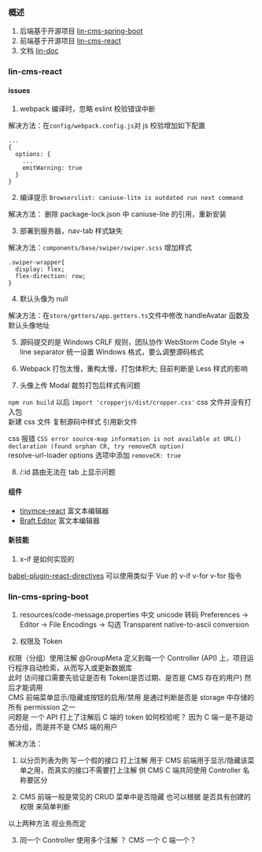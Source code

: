 ### 概述

1. 后端基于开源项目 [lin-cms-spring-boot](https://github.com/TaleLin/lin-cms-spring-boot)
2. 前端基于开源项目 [lin-cms-react](https://github.com/Bongkai/lin-cms-react)
3. 文档 [lin-doc](http://doc.cms.talelin.com/)

### lin-cms-react

#### issues

1.  webpack 编译时，忽略 eslint 校验错误中断

解决方法：在`config/webpack.config.js`对 js 校验增加如下配置

```
...
{
  options: {
    ...
    emitWarning: true
  }
}
```

2. 编译提示 `Browserslist: caniuse-lite is outdated run next command`

解决方法： 删除 package-lock.json 中 caniuse-lite 的引用，重新安装

3. 部署到服务器，nav-tab 样式缺失

解决方法：`components/base/swiper/swiper.scss` 增加样式

```
.swiper-wrapper{
  display: flex;
  flex-direction: row;
}
```

4. 默认头像为 null

解决方法：在`store/getters/app.getters.ts`文件中修改 handleAvatar 函数及默认头像地址

5. 源码提交的是 Windows CRLF 规则，团队协作 WebStorm Code Style -> line separator 统一设置 Windows 格式，要么调整源码格式

6. Webpack 打包太慢，重构太慢，打包体积大; 目前判断是 Less 样式的影响

7. 头像上传 Modal 裁剪打包后样式有问题

`npm run build` 以后 `import 'cropperjs/dist/cropper.css'` css 文件并没有打入包  
新建 css 文件 复制源码中样式 引用新文件

css 报错 `CSS error source-map information is not available at URL() declaration (found orphan CR, try removeCR option)`  
resolve-url-loader options 选项中添加 `removeCR: true`

8. /:id 路由无法在 tab 上显示问题

#### 组件

- [tinymce-react](https://github.com/tinymce/tinymce-react) 富文本编辑器
- [Braft Editor](https://github.com/margox/braft-editor) 富文本编辑器

#### 新技能

1. x-if 是如何实现的

[babel-plugin-react-directives](https://github.com/peakchen90/babel-plugin-react-directives) 可以使用类似于 Vue 的 v-if v-for v-for 指令

### lin-cms-spring-boot

1. resources/code-message.properties 中文 unicode 转码
   Preferences -> Editor -> File Encodings -> 勾选 Transparent native-to-ascii conversion

2. 权限及 Token

权限（分组）使用注解 @GroupMeta 定义到每一个 Controller (API) 上，项目运行程序自动检索，从而写入或更新数据库  
此时 访问接口需要先验证是否有 Token(是否过期、是否是 CMS 存在的用户) 然后才能调用  
CMS 前端菜单显示/隐藏或按钮的启用/禁用 是通过判断是否是 storage 中存储的所有 permission 之一  
问题是 一个 API 打上了注解后 C 端的 token 如何校验呢？ 因为 C 端一是不是动态分组，而是并不是 CMS 端的用户

解决方法：

1. 以分页列表为例 写一个假的接口 打上注解 用于 CMS 前端用于显示/隐藏该菜单之用，而真实的接口不需要打上注解 供 CMS C 端共同使用 Controller 名称要区分

2. CMS 前端一般是常见的 CRUD 菜单中是否隐藏 也可以根据 是否具有创建的权限 来简单判断

以上两种方法 视业务而定

3. 同一个 Controller 使用多个注解 ？ CMS 一个 C 端一个？

